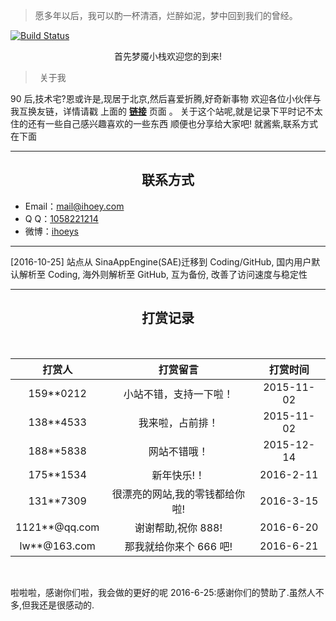 <blockquote class="blockquote-center">愿多年以后，我可以酌一杯清酒，烂醉如泥，梦中回到我们的曾经。</blockquote>

[![Build Status](https://travis-ci.org/ihoey/blog.svg?branch=hexo)](https://travis-ci.org/ihoey/blog)

<center>首先梦魇小栈欢迎您的到来!</center>

> <p style="text-indent: .5em; margin-bottom: 10px;">关于我</p>

90 后,技术宅?恩或许是,现居于北京,然后喜爱折腾,好奇新事物
欢迎各位小伙伴与我互换友链，详情请戳 上面的 <a href="/links"><b>链接</b></a> 页面 。
关于这个站呢,就是记录下平时记不太住的还有一些自己感兴趣喜欢的一些东西
顺便也分享给大家吧!
就酱紫,联系方式在下面

---

<center> <h2>联系方式</h2> </center>

- Email：<a href="https://mail.qq.com/cgi-bin/qm_share?t=qm_mailme&email=mail@ihoey.com">mail@ihoey.com</a>
- Q Q：<a href="http://wpa.qq.com/msgrd?v=3&uin=1058221214&site=qq&menu=yes">1058221214</a>
- 微博：<a href="http://weibo.com/hy951121">ihoeys</a>

---

[2016-10-25] 站点从 SinaAppEngine(SAE)迁移到 Coding/GitHub, 国内用户默认解析至 Coding, 海外则解析至 GitHub, 互为备份, 改善了访问速度与稳定性

---

<center> <h2>打赏记录</h2> </center><br>

|     打赏人      |            打赏留言            |  打赏时间  |
| :-------------: | :----------------------------: | :--------: |
|   159\*\*0212   |     小站不错，支持一下啦！     | 2015-11-02 |
|   138\*\*4533   |        我来啦，占前排！        | 2015-11-02 |
|   188\*\*5838   |          网站不错哦！          | 2015-12-14 |
|   175\*\*1534   |          新年快乐!！           | 2016-2-11  |
|   131\*\*7309   | 很漂亮的网站,我的零钱都给你啦! | 2016-3-15  |
| 1121\*\*@qq.com |       谢谢帮助,祝你 888!       | 2016-6-20  |
| lw\*\*@163.com  |     那我就给你来个 666 吧!     | 2016-6-21  |

<br>

啦啦啦，感谢你们啦，我会做的更好的呢
2016-6-25:感谢你们的赞助了.虽然人不多,但我还是很感动的.
